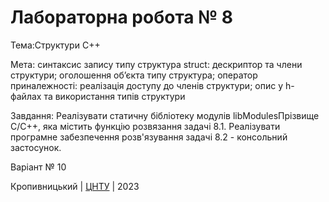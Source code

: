﻿# Лабораторна робота № 8

Тема:Cтруктури С++

Мета: синтаксис запису типу структура struct: дескриптор та члени структури; оголошення об’єкта типу структура; оператор приналежності: реалізація доступу до членів структури; опис у h-файлах та використання типів структури

Завдання: Реалізувати статичну бібліотеку модулів libModulesПрізвище С/С++, яка містить функцію розвязання задачі 8.1.
Реалізувати програмне забезпечення розв'язування задачі 8.2 - консольний застосунок.

Варіант № 10


Кропивницький | <a href="http://www.kntu.kr.ua/">ЦНТУ</a> | 2023
